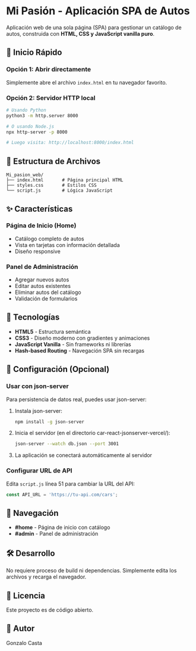 # Mi Pasión - Aplicación SPA de Autos

Aplicación web de una sola página (SPA) para gestionar un catálogo de autos, construida con **HTML, CSS y JavaScript vanilla puro**.

## 🚀 Inicio Rápido

### Opción 1: Abrir directamente
Simplemente abre el archivo `index.html` en tu navegador favorito.

### Opción 2: Servidor HTTP local
```bash
# Usando Python
python3 -m http.server 8000

# O usando Node.js
npx http-server -p 8000

# Luego visita: http://localhost:8000/index.html
```

## 📁 Estructura de Archivos

```
Mi_pasion_web/
├── index.html       # Página principal HTML
├── styles.css       # Estilos CSS
└── script.js        # Lógica JavaScript
```

## ✨ Características

### Página de Inicio (Home)
- Catálogo completo de autos
- Vista en tarjetas con información detallada
- Diseño responsive

### Panel de Administración
- Agregar nuevos autos
- Editar autos existentes
- Eliminar autos del catálogo
- Validación de formularios

## 🎨 Tecnologías

- **HTML5** - Estructura semántica
- **CSS3** - Diseño moderno con gradientes y animaciones
- **JavaScript Vanilla** - Sin frameworks ni librerías
- **Hash-based Routing** - Navegación SPA sin recargas

## 🔧 Configuración (Opcional)

### Usar con json-server

Para persistencia de datos real, puedes usar json-server:

1. Instala json-server:
   ```bash
   npm install -g json-server
   ```

2. Inicia el servidor (en el directorio car-react-jsonserver-vercel/):
   ```bash
   json-server --watch db.json --port 3001
   ```

3. La aplicación se conectará automáticamente al servidor

### Configurar URL de API

Edita `script.js` línea 51 para cambiar la URL del API:
```javascript
const API_URL = 'https://tu-api.com/cars';
```

## 📱 Navegación

- **#home** - Página de inicio con catálogo
- **#admin** - Panel de administración

## 🛠️ Desarrollo

No requiere proceso de build ni dependencias. Simplemente edita los archivos y recarga el navegador.

## 📄 Licencia

Este proyecto es de código abierto.

## 👤 Autor

Gonzalo Casta
